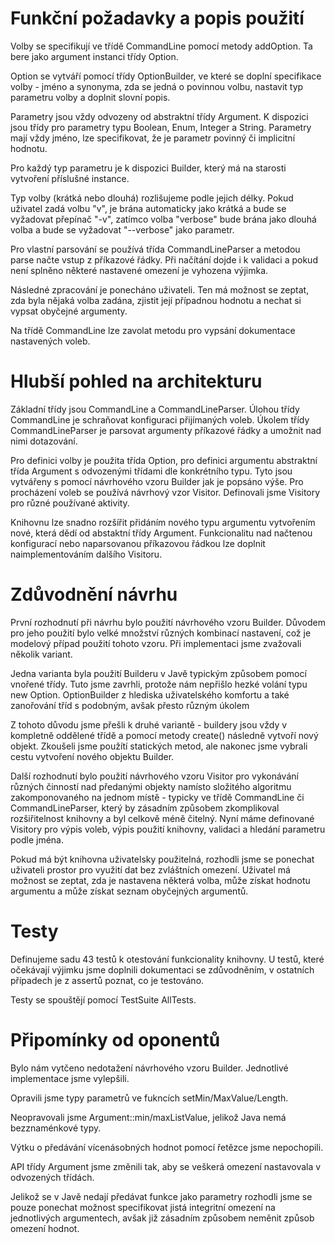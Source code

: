 Funkční požadavky a popis použití
====
Volby se specifikují ve třídě CommandLine pomocí metody addOption. Ta bere jako
argument instanci třídy Option. 

Option se vytváří pomocí třídy OptionBuilder, ve které se doplní specifikace
volby - jméno a synonyma, zda se jedná o povinnou volbu, nastavit typ parametru
volby a doplnit slovní popis.

Parametry jsou vždy odvozeny od abstraktní třídy Argument. K dispozici jsou
třídy pro parametry typu Boolean, Enum, Integer a String. Parametry mají vždy
jméno, lze specifikovat, že je parametr povinný či implicitní hodnotu.

Pro každý typ parametru je k dispozici Builder, který má na starosti vytvoření
příslušné instance.

Typ volby (krátká nebo dlouhá) rozlišujeme podle jejich délky. Pokud uživatel
zadá volbu "v", je brána automaticky jako krátká a bude se vyžadovat přepínač 
"-v", zatímco volba "verbose" bude brána jako dlouhá volba a bude se vyžadovat
"--verbose" jako parametr.

Pro vlastní parsování se používá třída CommandLineParser a metodou parse načte
vstup z příkazové řádky. Při načítání dojde i k validaci a pokud není splněno
některé nastavené omezení je vyhozena výjimka.

Následné zpracování je ponecháno uživateli. Ten má možnost se zeptat, zda byla
nějaká volba zadána, zjistit její případnou hodnotu a nechat si vypsat obyčejné
argumenty.

Na třídě CommandLine lze zavolat metodu pro vypsání dokumentace nastavených 
voleb.

Hlubší pohled na architekturu
====
Základní třídy jsou CommandLine a CommandLineParser. Úlohou třídy CommandLine
je schraňovat konfiguraci přijímaných voleb. Úkolem třídy CommandLineParser je
parsovat argumenty příkazové řádky a umožnit nad nimi dotazování.

Pro definici volby je použita třída Option, pro definici argumentu abstraktní 
třída Argument s odvozenými třídami dle konkrétního typu. Tyto jsou vytvářeny
s pomocí návrhového vzoru Builder jak je popsáno výše. Pro procházení voleb
se používá návrhový vzor Visitor. Definovali jsme Visitory pro různé používané
aktivity.

Knihovnu lze snadno rozšířit přidáním nového typu argumentu vytvořením nové,
která dědí od abstaktní třídy Argument. Funkcionalitu nad načtenou konfigurací
nebo naparsovanou příkazovou řádkou lze doplnit naimplementováním dalšího 
Visitoru.

Zdůvodnění návrhu
===
První rozhodnutí při návrhu bylo použití návrhového vzoru Builder. Důvodem pro
jeho použití bylo velké množství různých kombinací nastavení, což je modelový
případ použití tohoto vzoru. Při implementaci jsme zvažovali několik variant.

Jedna varianta byla použití Builderu v Javě typickým způsobem pomocí vnořené
třídy. Tuto jsme zavrhli, protože nám nepřišlo hezké volání typu new Option.
OptionBuilder z hlediska uživatelského komfortu a také zanořování tříd s 
podobným, avšak přesto různým úkolem

Z tohoto důvodu jsme přešli k druhé variantě - buildery jsou vždy v kompletně
oddělené třídě a pomocí metody create() následně vytvoří nový objekt. Zkoušeli
jsme použítí statických metod, ale nakonec jsme vybrali cestu vytvoření nového
objektu Builder.

Další rozhodnutí bylo použití návrhového vzoru Visitor pro vykonávání různých
činností nad předanými objekty namísto složitého algoritmu zakomponovaného na
jednom místě - typicky ve třídě CommandLine či CommandLineParser, který by
zásadním způsobem zkomplikoval rozšiřitelnost knihovny a byl celkově méně
čitelný. Nyní máme definované Visitory pro výpis voleb, výpis použití knihovny,
validaci a hledání parametru podle jména.

Pokud má být knihovna uživatelsky použitelná, rozhodli jsme se ponechat 
uživateli prostor pro využití dat bez zvláštních omezení. Uživatel má možnost
se zeptat, zda je nastavena některá volba, může získat hodnotu argumentu a
může získat seznam obyčejných argumentů.

Testy
===
Definujeme sadu 43 testů k otestování funkcionality knihovny. U testů, které 
očekávají výjimku jsme doplnili dokumentaci se zdůvodněním, v ostatních
případech je z assertů poznat, co je testováno.

Testy se spouštějí pomocí TestSuite AllTests.

Připomínky od oponentů
===
Bylo nám vytčeno nedotažení návrhového vzoru Builder. Jednotlivé implementace
jsme vylepšili. 

Opravili jsme typy parametrů ve fukncích setMin/MaxValue/Length.

Neopravovali jsme Argument::min/maxListValue, jelikož Java nemá bezznaménkové
typy. 

Výtku o předávání vícenásobných hodnot pomocí řetězce jsme nepochopili.

API třídy Argument jsme změnili tak, aby se veškerá omezení nastavovala v 
odvozených třídách. 

Jelikož se v Javě nedají předávat funkce jako parametry
rozhodli jsme se pouze ponechat možnost specifikovat jistá integritní omezení
na jednotlivých argumentech, avšak již zásadním způsobem neměnit způsob 
omezení hodnot.
